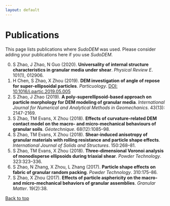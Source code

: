 ```yaml
---
layout: default
---
```


# Publications

This page lists publications where _SudoDEM_ was used. Please consider adding your publications here if you use _SudoDEM_.


0. S Zhao, J Zhao, N Guo (2020). **Universality of internal structure characteristics in granular media under shear**. _Physical Review E_. 101(1), 012906.
0. H Chen, S Zhao, X Zhou (2019). **DEM investigation of angle of repose for super-ellipsoidal particles**. _Particuology_. [DOI: 10.1016/j.partic.2019.05.005](https://doi.org/10.1016/j.partic.2019.05.005) 
0. S Zhao, J Zhao (2019). **A poly-superellipsoid-based approach on particle morphology for DEM modeling of granular media**. _International Journal for Numerical and Analytical Methods in Geomechanics_. 43(13): 2147-2169.
0. S Zhao, TM Evans, X Zhou (2018). **Effects of curvature-related DEM contact model on the macro- and micro-mechanical behaviours of granular soils**. _Géotechnique_. 68(12):1085–98.
0. S Zhao, TM Evans, X Zhou (2018). **Shear-induced anisotropy of granular materials with rolling resistance and particle shape effects**. _International Journal of Solids and Structures_. 150:268–81.
0. S Zhao, TM Evans, X Zhou (2018). **Three-dimensional Voronoi analysis of monodisperse ellipsoids during triaxial shear**. _Powder Technology_. 323:323–336.
0. S Zhao, N Zhang, X Zhou, L Zhang (2017). **Particle shape effects on fabric of granular random packing**. _Powder Technology_. 310:175–86.
0. S Zhao, X Zhou (2017). **Effects of particle asphericity on the macro- and micro-mechanical behaviors of granular assemblies**. _Granular Matter_. 19(2):38.


[Back to top](#top) 
